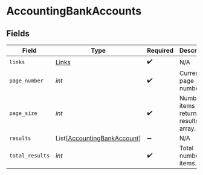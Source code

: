 # AccountingBankAccounts


## Fields

| Field                                                                       | Type                                                                        | Required                                                                    | Description                                                                 |
| --------------------------------------------------------------------------- | --------------------------------------------------------------------------- | --------------------------------------------------------------------------- | --------------------------------------------------------------------------- |
| `links`                                                                     | [Links](../../models/shared/links.md)                                       | :heavy_check_mark:                                                          | N/A                                                                         |
| `page_number`                                                               | *int*                                                                       | :heavy_check_mark:                                                          | Current page number.                                                        |
| `page_size`                                                                 | *int*                                                                       | :heavy_check_mark:                                                          | Number of items to return in results array.                                 |
| `results`                                                                   | List[[AccountingBankAccount](../../models/shared/accountingbankaccount.md)] | :heavy_minus_sign:                                                          | N/A                                                                         |
| `total_results`                                                             | *int*                                                                       | :heavy_check_mark:                                                          | Total number of items.                                                      |